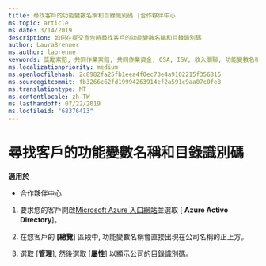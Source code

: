 ```yaml
---
title: 尋找客戶的功能變數名稱和目錄識別碼 |合作夥伴中心
ms.topic: article
ms.date: 3/14/2019
description: 如何在提交宣告時尋找客戶的功能變數名稱和目錄識別碼
author: LauraBrenner
ms.author: labrenne
keywords: 獎勵索賠, 共同作業索賠, 共同作業資金, OSA, ISV, 收入關聯, 功能變數名稱, 目錄識別碼
ms.localizationpriority: medium
ms.openlocfilehash: 2c8982fa25fb1eea4f0ec73e4a9102215f356816
ms.sourcegitcommit: fb3266c62fd19994263914ef2a591c9aa07c0fe8
ms.translationtype: MT
ms.contentlocale: zh-TW
ms.lasthandoff: 07/22/2019
ms.locfileid: "68376413"
---
```

# <a name="find-your-customers-domain-name-and-directory-id"></a>尋找客戶的功能變數名稱和目錄識別碼

**適用於**

-  合作夥伴中心

1.  要求您的客戶開啟[Microsoft Azure 入口網站](https://ms.portal.azure.com/#home)並選取 [ **Azure Active Directory**]。 

2.  在您客戶的 **[總覽**] 區段中, 功能變數名稱會直接出現在公司名稱的正上方。  

3.  選取 [**管理**], 然後選取 [**屬性**] 以顯示公司的目錄識別碼。
